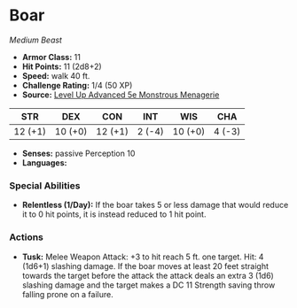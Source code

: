 # Boar

*Medium* *Beast*

- **Armor Class:** 11
- **Hit Points:** 11 (2d8+2)
- **Speed:** walk 40 ft.
- **Challenge Rating:** 1/4 (50 XP)
- **Source:** [Level Up Advanced 5e Monstrous Menagerie](https://www.levelup5e.com)

| STR | DEX | CON | INT | WIS | CHA |
| --- | --- | --- | --- | --- | --- |
| 12 (+1) | 10 (+0) | 12 (+1) | 2 (-4) | 10 (+0) | 4 (-3) |

- **Senses:** passive Perception 10
- **Languages:** 
### Special Abilities
- **Relentless (1/Day):** If the boar takes 5 or less damage that would reduce it to 0 hit points, it is instead reduced to 1 hit point.
### Actions
- **Tusk:** Melee Weapon Attack: +3 to hit  reach 5 ft.  one target. Hit: 4 (1d6+1) slashing damage. If the boar moves at least 20 feet straight towards the target before the attack  the attack deals an extra 3 (1d6) slashing damage and the target makes a DC 11 Strength saving throw  falling prone on a failure.
